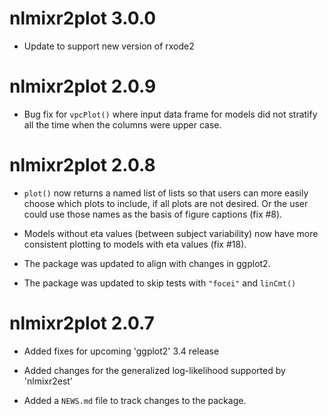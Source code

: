 # nlmixr2plot 3.0.0

* Update to support new version of rxode2

# nlmixr2plot 2.0.9

* Bug fix for `vpcPlot()` where input data frame for models did not
  stratify all the time when the columns were upper case.

# nlmixr2plot 2.0.8

* `plot()` now returns a named list of lists so that users can more easily
  choose which plots to include, if all plots are not desired.  Or the user
  could use those names as the basis of figure captions (fix #8).

* Models without eta values (between subject variability) now have more
  consistent plotting to models with eta values (fix #18).

* The package was updated to align with changes in ggplot2.

* The package was updated to skip tests with `"focei"` and `linCmt()`

# nlmixr2plot 2.0.7

* Added fixes for upcoming 'ggplot2' 3.4 release

* Added changes for the generalized log-likelihood supported by 'nlmixr2est'

* Added a `NEWS.md` file to track changes to the package.
